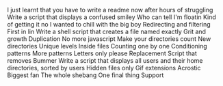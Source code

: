 I just learnt that you have to write a readme now after hours of struggling
Write a script that displays a confused smiley
Who can tell I'm floatin
Kind of getting it no
I wanted to chill with the big boy
Redirecting and filtering
First in lin
Write a shell script that creates a file named exactly
Grit and growth
Duplication
No more javascript
Make your directories count
New directories
Unique levels
Inside files
Counting one by one
Conditioning patterns
More patterns
Letters only please 
Replacement
Script that removes
Bummer
Write a script that displays all users and their home directories, sorted by users
Hidden files only
Gif extensions
Acrostic
Biggest fan
The whole shebang
One final thing
Support  
